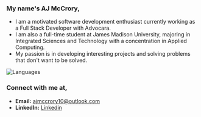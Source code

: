 ### My name's AJ McCrory,
- I am a motivated software development enthusiast currently working as a Full Stack Developer with Advocara. 
- I am also a full-time student at James Madison University, majoring in Integrated Sciences and Technology with a concentration in Applied Computing.
- My passion is in developing interesting projects and solving problems that don't want to be solved.

![Languages](http://github-profile-summary-cards.vercel.app/api/cards/repos-per-language?username=Ajmccrory&theme=nord_dark)

### Connect with me at,
- **Email:** [ajmccrory10@outlook.com](ajmccrory10@outlook.com)
- **LinkedIn:** [Linkedin](https://www.linkedin.com/in/aj-mccrory)

